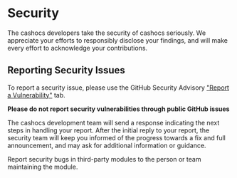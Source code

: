 # Security

The cashocs developers take the security of cashocs seriously. We appreciate your efforts to responsibly disclose your findings, and will make every effort to acknowledge your contributions.

## Reporting Security Issues

To report a security issue, please use the GitHub Security Advisory ["Report a Vulnerability"](https://github.com/sblauth/cashocs/security/advisories/new) tab.

**Please do not report security vulnerabilities through public GitHub issues**

The cashocs development team will send a response indicating the next steps in handling your report. After the initial reply to your report, the security team will keep you informed of the progress towards a fix and full announcement, and may ask for additional information or guidance.

Report security bugs in third-party modules to the person or team maintaining the module.
